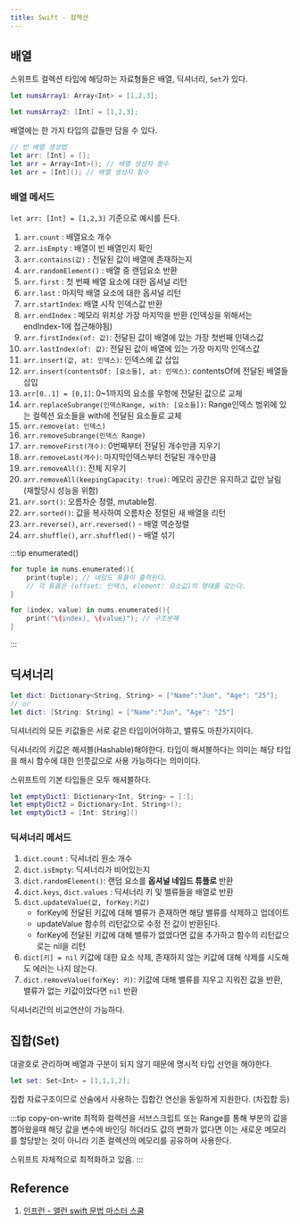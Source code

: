 ```yaml
---
title: Swift - 컬렉션
---
```


## 배열

스위프트 컬렉션 타입에 해당하는 자료형들은 배열, 딕셔너리, `Set`가 있다.

```swift
let numsArray1: Array<Int> = [1,2,3];

let numsArray2: [Int] = [1,2,3];
```

배열에는 한 가지 타입의 값들만 담을 수 있다.

```swift
// 빈 배열 생성법
let arr: [Int] = [];
let arr = Array<Int>(); // 배열 생성자 함수
let arr = [Int](); // 배열 생성자 함수
```

### 배열 메서드

`let arr: [Int] = [1,2,3]` 기준으로 예시를 든다.

1. `arr.count` : 배열요소 개수
2. `arr.isEmpty` : 배열이 빈 배열인지 확인
3. `arr.contains(값)` : 전달된 값이 배열에 존재하는지
4. `arr.randomElement()` : 배열 중 랜덤요소 반환
5. `arr.first` : 첫 번째 배열 요소에 대한 옵셔널 리턴
6. `arr.last` : 마지막 배열 요소에 대한 옵셔널 리턴
7. `arr.startIndex`: 배열 시작 인덱스값 반환
8. `arr.endIndex` : 메모리 위치상 가장 마지막을 반환 (인덱싱을 위해서는 endIndex-1에 접근해야됨)
9. `arr.firstIndex(of: 값)`: 전달된 값이 배열에 있는 가장 첫번째 인덱스값
10. `arr.lastIndex(of: 값)`: 전달된 값이 배열에 있는 가장 마지막 인덱스값
11. `arr.insert(값, at: 인덱스)`: 인덱스에 값 삽입
12. `arr.insert(contentsOf: [요소들], at: 인덱스)`: contentsOf에 전달된 배열들 삽입
13. `arr[0..1] = [0,1]`: 0~1까지의 요소를 우항에 전달된 값으로 교체
14. `arr.replaceSubrange(인덱스Range, with: [요소들])`: Range인덱스 범위에 있는 컬렉션 요소들을 with에 전달된 요소들로 교체
15. `arr.remove(at: 인덱스)`
16. `arr.removeSubrange(인덱스 Range)`
17. `arr.removeFirst(개수)`: 0번째부터 전달된 개수만큼 지우기
18. `arr.removeLast(개수)`: 마지막인덱스부터 전달된 개수만큼
19. `arr.removeAll()`: 전체 지우기
20. `arr.removeAll(keepingCapacity: true)`: 메모리 공간은 유지하고 값만 날림 (재할당시 성능을 위함)
21. `arr.sort()`: 오름차순 정렬, mutable함.
22. `arr.sorted()`: 값을 복사하여 오름차순 정렬된 새 배열을 리턴
23. `arr.reverse()`, `arr.reversed()` - 배열 역순정렬
24. `arr.shuffle()`, `arr.shuffled()` - 배열 섞기

:::tip enumerated()

```swift
for tuple in nums.enumerated(){
    print(tuple); // 네임드 튜플이 출력된다.
    // 각 튜플은 (offset: 인덱스, element: 요소값)의 형태를 갖는다.
}
```

```swift
for (index, value) in nums.enumerated(){
    print("\(index), \(value)"); // 구조분해
}
```

:::

## 딕셔너리

```swift
let dict: Dictionary<String, String> = ["Name":"Jun", "Age": "25"];
// or
let dict: [String: String] = ["Name":"Jun", "Age": "25"]
```

딕셔너리의 모든 키값들은 서로 같은 타입이어야하고, 밸류도 마찬가지이다.

딕셔너리의 키값은 해셔블(Hashable)해야한다. 타입이 해셔블하다는 의미는 해당 타입을 해시 함수에 대한 인풋값으로 사용 가능하다는 의미이다.

스위프트의 기본 타입들은 모두 해셔블하다.

```swift
let emptyDict1: Dictionary<Int, String> = [:];
let emptyDict2 = Dictionary<Int, String>();
let emptyDict3 = [Int: String]()
```

### 딕셔너리 메서드

1. `dict.count` : 딕셔너리 원소 개수
2. `dict.isEmpty`: 딕셔너리가 비어있는지
3. `dict.randomElement()`: 랜덤 요소를 **옵셔널 네임드 튜플로** 반환
4. `dict.keys`, `dict.values` : 딕셔너리 키 및 밸류들을 배열로 반환
5. `dict.updateValue(값, forKey:키값)`
    - forKey에 전달된 키값에 대해 밸류가 존재하면 해당 밸류를 삭제하고 업데이트
    - updateValue 함수의 리턴값으로 수정 전 값이 반환된다.
    - forKey에 전달된 키값에 대해 밸류가 없었다면 값을 추가하고 함수의 리턴값으로는 nil을 리턴
6. `dict[키] = nil` 키값에 대한 요소 삭제, 존재하지 않는 키값에 대해 삭제를 시도해도 에러는 나지 않는다.
7. `dict.removeValue(forKey: 키)`: 키값에 대해 밸류를 지우고 지워진 값을 반환, 밸류가 없는 키값이었다면 `nil` 반환

딕셔너리간의 비교연산이 가능하다.

## 집합(Set)

대괄호로 관리하며 배열과 구분이 되지 않기 때문에 명시적 타입 선언을 해야한다.

```swift
let set: Set<Int> = [1,1,1,2];
```

집합 자료구조이므로 산술에서 사용하는 집합간 연산을 동일하게 지원한다. (차집합 등)

:::tip copy-on-write 최적화
컬렉션을 서브스크립트 또는 Range를 통해 부분의 값을 뽑아왔을때 해당 값을 변수에 바인딩 하더라도 값의 변화가 없다면 이는 새로운 메모리를 할당받는 것이 아니라 기존 컬렉션의 메모리를 공유하며 사용한다.

스위프트 자체적으로 최적화하고 있음.
:::

## Reference

1. [인프런 - 앨런 swift 문법 마스터 스쿨](https://www.inflearn.com/course/%EC%8A%A4%EC%9C%84%ED%94%84%ED%8A%B8-%EB%AC%B8%EB%B2%95-%EB%A7%88%EC%8A%A4%ED%84%B0-%EC%8A%A4%EC%BF%A8/dashboard)
